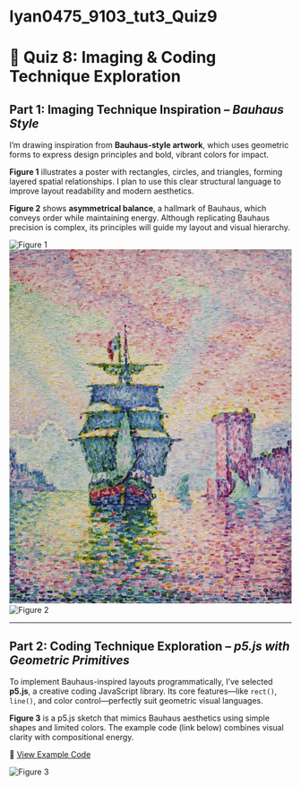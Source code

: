 # lyan0475_9103_tut3_Quiz9
# 🎨 Quiz 8: Imaging & Coding Technique Exploration

## Part 1: Imaging Technique Inspiration – *Bauhaus Style*

I’m drawing inspiration from **Bauhaus-style artwork**, which uses geometric forms to express design principles and bold, vibrant colors for impact.

**Figure 1** illustrates a poster with rectangles, circles, and triangles, forming layered spatial relationships. I plan to use this clear structural language to improve layout readability and modern aesthetics.

**Figure 2** shows **asymmetrical balance**, a hallmark of Bauhaus, which conveys order while maintaining energy. Although replicating Bauhaus precision is complex, its principles will guide my layout and visual hierarchy.

![Figure 1](./Fig%201.jpg)
![Figure 1](readmeImages/Fig1.jpg)
![Figure 2](./Fig%202.jpg)

---

## Part 2: Coding Technique Exploration – *p5.js with Geometric Primitives*

To implement Bauhaus-inspired layouts programmatically, I’ve selected **p5.js**, a creative coding JavaScript library. Its core features—like `rect()`, `line()`, and color control—perfectly suit geometric visual languages.

**Figure 3** is a p5.js sketch that mimics Bauhaus aesthetics using simple shapes and limited colors. The example code (link below) combines visual clarity with compositional energy.

🔗 [View Example Code](https://openprocessing.org/sketch/2149233)

![Figure 3](./Fig%203.jpg)
